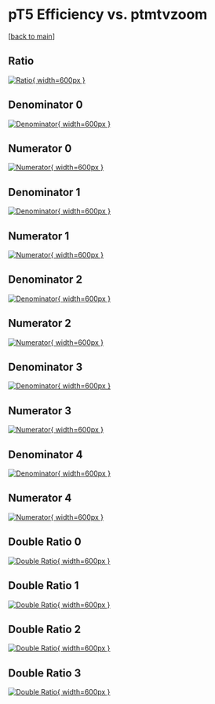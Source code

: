 # pT5 Efficiency vs. ptmtvzoom

[[back to main](./)]



## Ratio

[![Ratio](../mtv/var/pT5_loweta_11_1_eff_ptmtvzoom.png){ width=600px }](../mtv/var/pT5_loweta_11_1_eff_ptmtvzoom.pdf)

## Denominator 0

[![Denominator](../mtv/den/pT5_loweta_11_1_eff_ptmtvzoom_den0.png){ width=600px }](../mtv/den/pT5_loweta_11_1_eff_ptmtvzoom_den0.pdf)

## Numerator 0

[![Numerator](../mtv/num/pT5_loweta_11_1_eff_ptmtvzoom_num0.png){ width=600px }](../mtv/num/pT5_loweta_11_1_eff_ptmtvzoom_num0.pdf)

## Denominator 1

[![Denominator](../mtv/den/pT5_loweta_11_1_eff_ptmtvzoom_den1.png){ width=600px }](../mtv/den/pT5_loweta_11_1_eff_ptmtvzoom_den1.pdf)

## Numerator 1

[![Numerator](../mtv/num/pT5_loweta_11_1_eff_ptmtvzoom_num1.png){ width=600px }](../mtv/num/pT5_loweta_11_1_eff_ptmtvzoom_num1.pdf)

## Denominator 2

[![Denominator](../mtv/den/pT5_loweta_11_1_eff_ptmtvzoom_den2.png){ width=600px }](../mtv/den/pT5_loweta_11_1_eff_ptmtvzoom_den2.pdf)

## Numerator 2

[![Numerator](../mtv/num/pT5_loweta_11_1_eff_ptmtvzoom_num2.png){ width=600px }](../mtv/num/pT5_loweta_11_1_eff_ptmtvzoom_num2.pdf)

## Denominator 3

[![Denominator](../mtv/den/pT5_loweta_11_1_eff_ptmtvzoom_den3.png){ width=600px }](../mtv/den/pT5_loweta_11_1_eff_ptmtvzoom_den3.pdf)

## Numerator 3

[![Numerator](../mtv/num/pT5_loweta_11_1_eff_ptmtvzoom_num3.png){ width=600px }](../mtv/num/pT5_loweta_11_1_eff_ptmtvzoom_num3.pdf)

## Denominator 4

[![Denominator](../mtv/den/pT5_loweta_11_1_eff_ptmtvzoom_den4.png){ width=600px }](../mtv/den/pT5_loweta_11_1_eff_ptmtvzoom_den4.pdf)

## Numerator 4

[![Numerator](../mtv/num/pT5_loweta_11_1_eff_ptmtvzoom_num4.png){ width=600px }](../mtv/num/pT5_loweta_11_1_eff_ptmtvzoom_num4.pdf)

## Double Ratio 0

[![Double Ratio](../mtv/ratio/pT5_loweta_11_1_eff_ptmtvzoom_ratio0.png){ width=600px }](../mtv/ratio/pT5_loweta_11_1_eff_ptmtvzoom_ratio0.pdf)

## Double Ratio 1

[![Double Ratio](../mtv/ratio/pT5_loweta_11_1_eff_ptmtvzoom_ratio1.png){ width=600px }](../mtv/ratio/pT5_loweta_11_1_eff_ptmtvzoom_ratio1.pdf)

## Double Ratio 2

[![Double Ratio](../mtv/ratio/pT5_loweta_11_1_eff_ptmtvzoom_ratio2.png){ width=600px }](../mtv/ratio/pT5_loweta_11_1_eff_ptmtvzoom_ratio2.pdf)

## Double Ratio 3

[![Double Ratio](../mtv/ratio/pT5_loweta_11_1_eff_ptmtvzoom_ratio3.png){ width=600px }](../mtv/ratio/pT5_loweta_11_1_eff_ptmtvzoom_ratio3.pdf)

